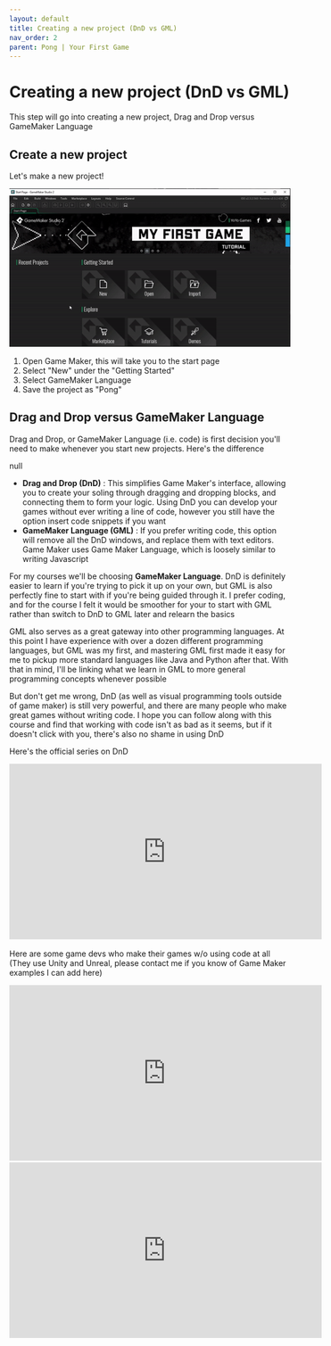 ```yaml
---
layout: default
title: Creating a new project (DnD vs GML)
nav_order: 2
parent: Pong | Your First Game
---
```


# Creating a new project (DnD vs GML)

This step will go into creating a new project, Drag and Drop versus GameMaker Language

## Create a new project

Let's make a new project!

![](../../images/pong/new_project.gif)

1. Open Game Maker, this will take you to the start page
1. Select "New" under the "Getting Started"
1. Select GameMaker Language
1. Save the project as "Pong"

## Drag and Drop versus GameMaker Language

Drag and Drop, or GameMaker Language (i.e. code) is first decision you'll need to make whenever you start new projects. Here's the difference

<span id="referrer">null</span>

* **Drag and Drop (DnD)** : This simplifies Game Maker's interface, allowing you to create your soling through dragging and dropping blocks, and connecting them to form your logic. Using DnD you can develop your games without ever writing a line of code, however you still have the option insert code snippets if you want
* **GameMaker Language (GML)** : If you prefer writing code, this option will remove all the DnD windows, and replace them with text editors. Game Maker uses Game Maker Language, which is loosely similar to writing Javascript

For my courses we'll be choosing **GameMaker Language**. DnD is definitely easier to learn if you're trying to pick it up on your own, but GML is also perfectly fine to start with if you're being guided through it. I prefer coding, and for the course I felt it would be smoother for your to start with GML rather than switch to DnD to GML later and relearn the basics

GML also serves as a great gateway into other programming languages. At this point I have experience with over a dozen different programming languages, but GML was my first, and mastering GML first made it easy for me to pickup more standard languages like Java and Python after that. With that in mind, I'll be linking what we learn in GML to more general programming concepts whenever possible

But don't get me wrong, DnD (as well as visual programming tools outside of game maker) is still very powerful, and there are many people who make great games without writing code. I hope you can follow along with this course and find that working with code isn't as bad as it seems, but if it doesn't click with you, there's also no shame in using DnD

Here's the official series on DnD

<iframe width="560" height="315" src="https://www.youtube.com/embed/IWXJbUHLYXA" title="YouTube video player" frameborder="0" allow="accelerometer; autoplay; clipboard-write; encrypted-media; gyroscope; picture-in-picture" allowfullscreen></iframe>

Here are some game devs who make their games w/o using code at all (They use Unity and Unreal, please contact me if you know of Game Maker examples I can add here)

<iframe width="560" height="315" src="https://www.youtube.com/embed/Y3Rs1z7it5M" title="YouTube video player" frameborder="0" allow="accelerometer; autoplay; clipboard-write; encrypted-media; gyroscope; picture-in-picture" allowfullscreen></iframe>

<iframe width="560" height="315" src="https://www.youtube.com/embed/sF3KGf5MBDo" title="YouTube video player" frameborder="0" allow="accelerometer; autoplay; clipboard-write; encrypted-media; gyroscope; picture-in-picture" allowfullscreen></iframe>
